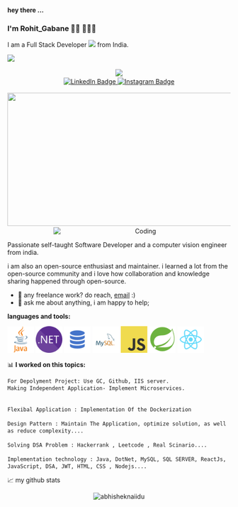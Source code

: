 #### hey there ...
### I'm Rohit_Gabane 👋🏾 👩🏾‍💻
I am a Full Stack Developer <img src="https://media.giphy.com/media/WUlplcMpOCEmTGBtBW/giphy.gif" width="30"> from India.


![](https://komarev.com/ghpvc/?username=RohitGabane)
<div id="header" align="center">
  <img src="https://media.giphy.com/media/M9gbBd9nbDrOTu1Mqx/giphy.gif" width="100"/>
<div id="badges">
  <a href="https://www.linkedin.com/in/rohit-gabane-76b408192">
    <img src="https://img.shields.io/badge/LinkedIn-blue?style=for-the-badge&logo=linkedin&logoColor=white" alt="LinkedIn Badge"/>
  </a>
  <a href="https://www.instagram.com/rohitgabane0923">
    <img src="https://img.shields.io/badge/Instagram-purple?style=for-the-badge&logo=instagram&logoColor=white" alt="Instagram Badge"/>
  </a>
</div>
</div><br />
<div align="center">
  <img src="https://media.giphy.com/media/dWesBcTLavkZuG35MI/giphy.gif" width="600" height="300"/>
  <img align="right" alt="Coding" width="400" src="https://cdn.dribbble.com/users/1162077/screenshots/3848914/programmer.gif">
</div>
<br />


Passionate self-taught Software Developer  and a computer vision engineer from india.

i am also an open-source enthusiast and maintainer. i learned a lot from the open-source community and i love how collaboration and knowledge sharing happened through open-source.


  
- 💼 any freelance work? do reach, [email](mailto:rohitgabane1234@gmail.com) :)
- 💬 ask me about anything, i am happy to help;

**languages and tools:**  

<code><img height="60" src="https://raw.githubusercontent.com/github/explore/master/topics/java/java.png"></code>
<code><img height="60" src="https://raw.githubusercontent.com/github/explore/master/topics/dotnet/dotnet.png"></code>
<code><img height="60" src="https://raw.githubusercontent.com/github/explore/master/topics/sql/sql.png"></code>
<code><img height="60" src="https://raw.githubusercontent.com/github/explore/master/topics/mysql/mysql.png"></code>
<code><img height="60" src="https://raw.githubusercontent.com/github/explore/master/topics/javascript/javascript.png"></code>
<code><img height="60" src="https://raw.githubusercontent.com/github/explore/master/topics/spring-boot/spring-boot.png"></code>
<code><img height="60" src="https://raw.githubusercontent.com/github/explore/master/topics/react/react.png"></code>

📊 **I worked on this topics:**
<!--START_SECTION:waka-->

```text
For Depolyment Project: Use GC, Github, IIS server.
Making Independent Application- Implement Microservices.
      

Flexibal Application : Implementation Of the Dockerization   

Design Pattern : Maintain The Application, optimize solution, as well as reduce complexity....       

Solving DSA Problem : Hackerrank , Leetcode , Real Scinario....

Implementation technology : Java, DotNet, MySQL, SQL SERVER, ReactJs, JavaScript, DSA, JWT, HTML, CSS , Nodejs....
```


<!--END_SECTION:waka-->




📈 my github stats

<p align="center"> <img src="https://github-readme-stats.vercel.app/api?username=RohitGabane&show_icons=true&theme=cobalt" alt="abhisheknaiidu" />




